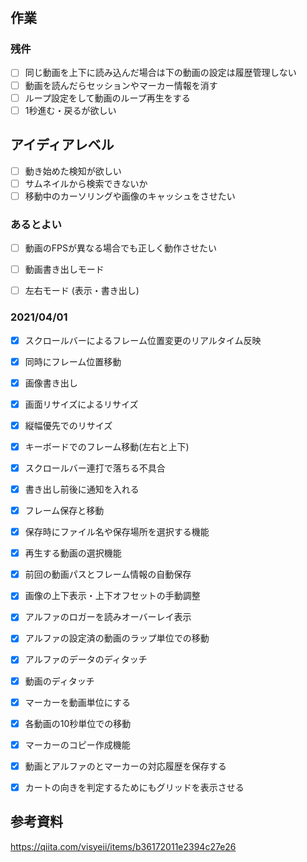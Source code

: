 ﻿# 

## 作業

### 残件

- [ ]  同じ動画を上下に読み込んだ場合は下の動画の設定は履歴管理しない
- [ ]  動画を読んだらセッションやマーカー情報を消す
- [ ]  ループ設定をして動画のループ再生をする
- [ ]  1秒進む・戻るが欲しい

## アイディアレベル
- [ ] 動き始めた検知が欲しい
- [ ] サムネイルから検索できないか
- [ ] 移動中のカーソリングや画像のキャッシュをさせたい

### あるとよい
-[ ] 動画のFPSが異なる場合でも正しく動作させたい

- [ ] 動画書き出しモード
- [ ] 左右モード (表示・書き出し)

### 2021/04/01
- [x] スクロールバーによるフレーム位置変更のリアルタイム反映
- [x] 同時にフレーム位置移動
- [x] 画像書き出し
- [x] 画面リサイズによるリサイズ
- [x] 縦幅優先でのリサイズ
- [x] キーボードでのフレーム移動(左右と上下)
- [x] スクロールバー連打で落ちる不具合
- [x] 書き出し前後に通知を入れる
- [x] フレーム保存と移動

- [x] 保存時にファイル名や保存場所を選択する機能
- [x] 再生する動画の選択機能 

- [x] 前回の動画パスとフレーム情報の自動保存
- [x] 画像の上下表示・上下オフセットの手動調整

- [x] アルファのロガーを読みオーバーレイ表示
- [x] アルファの設定済の動画のラップ単位での移動

- [x] アルファのデータのディタッチ
- [x] 動画のディタッチ

- [x] マーカーを動画単位にする
- [x] 各動画の10秒単位での移動
- [x] マーカーのコピー作成機能
- [x] 動画とアルファのとマーカーの対応履歴を保存する
- [x] カートの向きを判定するためにもグリッドを表示させる

## 参考資料
https://qiita.com/visyeii/items/b36172011e2394c27e26

